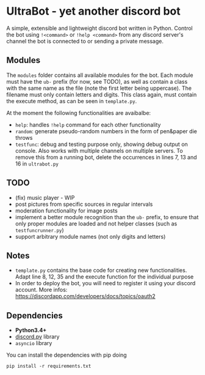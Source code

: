 # UltraBot - yet another discord bot

A simple, extensible and lightweight discord bot written in Python. Control the bot using `!<command>` or `!help <command>` from any discord server's channel the bot is connected to or sending a private message.


## Modules

The `modules` folder contains all available modules for the bot. Each module must have the `ub-` prefix (for now, see TODO), as well as contain a class with the same name as the file (note the first letter being uppercase). The filename must only contain letters and digits. This class again, must contain the execute method, as can be seen in `template.py`.

At the moment the following functionalities are avaibalbe:
* `help`: handles `!help` command for each other functionality
* `random`: generate pseudo-random numbers in the form of pen&paper die throws
* `testfunc`: debug and testing purpose only, showing debug output on console. Also works with multiple channels on multiple servers. To remove this from a running bot, delete the occurrences in lines 7, 13 and 16 in `ultrabot.py`


## TODO

* (fix) music player - WIP
* post pictures from specific sources in regular intervals
* moderation functionality for image posts
* implement a better module recognition than the `ub-` prefix, to ensure that only proper modules are loaded and not helper classes (such as `testfuncrunner.py`)
* support arbitrary module names (not only digits and letters)


## Notes

* `template.py` contains the base code for creating new functionalities. Adapt line 8, 12, 35 and the execute function for the individual purpose
* In order to deploy the bot, you will need to register it using your discord account. More infos: https://discordapp.com/developers/docs/topics/oauth2


## Dependencies

* **Python3.4+**
* [discord.py](https://github.com/Rapptz/discord.py) library
* `asyncio` library


You can install the dependencies with pip doing

```
pip install -r requirements.txt
```

